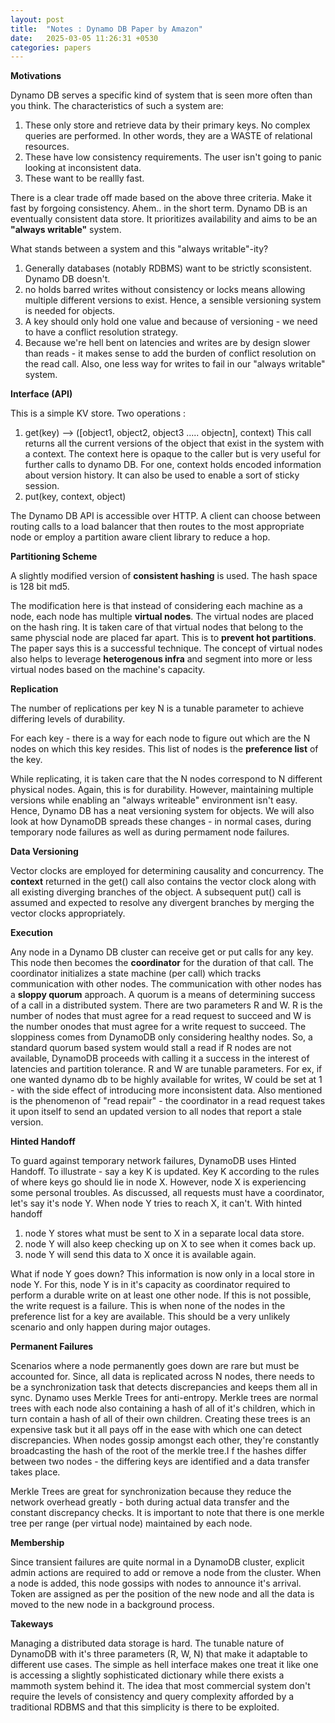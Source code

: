 ```yaml
---
layout: post
title:  "Notes : Dynamo DB Paper by Amazon"
date:   2025-03-05 11:26:31 +0530
categories: papers
---
```



**Motivations**

Dynamo DB serves a specific kind of system that is seen more often than you think. 
The characteristics of such a system are:
1. These only store and retrieve data by their primary keys. No complex queries are performed. In other words, they are a WASTE of relational resources. 
2. These have low consistency requirements. The user isn't going to panic looking at inconsistent data. 
3. These want to be reallly fast. 

There is a clear trade off made based on the above three criteria. Make it fast by forgoing consistency. Ahem.. in the short term. 
Dynamo DB is an eventually consistent data store. It prioritizes availability and aims to be an **"always writable"** system.

What stands between a system and this "always writable"-ity? 

1. Generally databases (notably RDBMS) want to be strictly sconsistent. Dynamo DB doesn't.
2. no holds barred writes without consistency or locks means allowing multiple different versions to exist. Hence, a sensible versioning system is needed for objects.
3. A key should only hold one value and because of versioning - we need to have a conflict resolution strategy. 
4. Because we're hell bent on latencies and writes are by design slower than reads - it makes sense to add the burden of conflict resolution on the read call. Also, one less way for writes to fail in our "always writable" system. 


**Interface (API)**

This is a simple KV store. Two operations : 
1. get(key) --> ([object1, object2, object3 ..... objectn], context)
    This call returns all the current versions of the object that exist in the system with a context. The context here is opaque to the caller but is very useful for further calls to dynamo DB. For one, context holds encoded information about version history. It can also be used to enable a sort of sticky session.
2. put(key, context, object)

The Dynamo DB API is accessible over HTTP. A client can choose between routing calls to a load balancer that then routes to the most appropriate node or employ a partition aware client library to reduce a hop. 


**Partitioning Scheme**

A slightly modified version of **consistent hashing** is used. 
The hash space is 128 bit md5. 

The modification here is that instead of considering each machine as a node, each node has multiple **virtual nodes**. The virtual nodes are placed on the hash ring. 
It is taken care of that virtual nodes that belong to the same physcial node are placed far apart. This is to **prevent hot partitions**. The paper says this is a successful technique. 
The concept of virtual nodes also helps to leverage **heterogenous infra** and segment into more or less virtual nodes based on the machine's capacity.

**Replication** 

The number of replications per key N is a tunable parameter to achieve differing levels of durability. 

For each key - there is a way for each node to figure out which are the N nodes on which this key resides. This list of nodes is the **preference list** of the key. 

While replicating, it is taken care that the N nodes correspond to N different physical nodes. Again, this is for durability. However, maintaining multiple versions while enabling an "always writeable" environment isn't easy. Hence, Dynamo DB has a neat versioning system for objects. We will also look at how DynamoDB spreads these changes - in normal cases, during temporary node failures as well as during permament node failures. 

**Data Versioning**

Vector clocks are employed for determining causality and concurrency. The **context** returned in the get() call also contains the vector clock along with all existing diverging branches of the object. A subsequent put() call is assumed and expected to resolve any divergent branches by merging the vector clocks appropriately. 

**Execution**

Any node in a Dynamo DB cluster can receive get or put calls for any key. This node then becomes the **coordinator** for the duration of that call. The coordinator initializes a state machine (per call) which tracks communication with other nodes. 
The communication with other nodes has a **sloppy quorum** approach. 
A quorum is a means of determining success of a call in a distributed system. There are two parameters R and W. R is the number of nodes that must agree for a read request to succeed and W is the number onodes that must agree for a write request to succeed.
The sloppiness comes from DynamoDB only considering healthy nodes. So, a standard quorum based system would stall a read if R nodes are not available, DynamoDB proceeds with calling it a success in the interest of latencies and partition tolerance. 
R and W are tunable parameters. For ex, if one wanted dynamo db to be highly available for writes, W could be set at 1 - with the side effect of introducing more inconsistent data. 
Also mentioned is the phenomenon of "read repair" - the coordinator in a read request takes it upon itself to send an updated version to all nodes that report a stale version. 


**Hinted Handoff**

To guard against temporary network failures, DynamoDB uses Hinted Handoff. To illustrate - say a key K is updated. Key K according to the rules of where keys go should lie in node X. However, node X is experiencing some personal troubles.
As discussed, all requests must have a coordinator, let's say it's node Y. When node Y tries to reach X, it can't. With hinted handoff
1. node Y stores what must be sent to X in a separate local data store. 
2. node Y will also keep checking up on X to see when it comes back up.
3. node Y will send this data to X once it is available again. 

What if node Y goes down? This information is now only in a local store in node Y. 
For this, node Y is in it's capacity as coordinator required to perform a durable write on at least one other node. If this is not possible, the write request is a failure. This is when none of the nodes in the preference list for a key are available. This should be a very unlikely scenario and only happen during major outages.

**Permanent Failures**

Scenarios where a node permanently goes down are rare but must be accounted for. Since, all data is replicated across N nodes, there needs to be a synchronization task that detects discrepancies and keeps them all in sync.
Dynamo uses Merkle Trees for anti-entropy. Merkle trees are normal trees with each node also containing a hash of all of it's children, which in turn contain a hash of all of their own children. 
Creating these trees is an expensive task but it all pays off in the ease with which one can detect discrepancies. When nodes gossip amongst each other, they're constantly broadcasting the hash of the root of the merkle tree.I f the hashes differ between two nodes - the differing keys are identified and a data transfer takes place.

Merkle Trees are great for synchronization because they reduce the network overhead greatly - both during actual data transfer and the constant discrepancy checks.
It is important to note that there is one merkle tree per range (per virtual node) maintained by each node.

**Membership**

Since transient failures are quite normal in a DynamoDB cluster, explicit admin actions are required to add or remove a node from the cluster. 
When a node is added, this node gossips with nodes to announce it's arrival. Token are assigned as per the position of the new node and all the data is moved to the new node in a background process.


**Takeways**

Managing a distributed data storage is hard.
The tunable nature of DynamoDB with it's three parameters (R, W, N) that make it adaptable to different use cases. 
The simple as hell interface makes one treat it like one is accessing a slightly sophisticated dictionary while there exists a mammoth system behind it.
The idea that most commercial system  don't require the levels of consistency and query complexity afforded by a traditional RDBMS and that this simplicity is there to be exploited.















